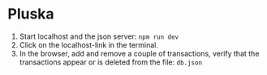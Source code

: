 # Pluska

1. Start localhost and the json server: `npm run dev`
2. Click on the localhost-link in the terminal.
3. In the browser, add and remove a couple of transactions, verify that the transactions appear or is deleted from the file: `db.json`

